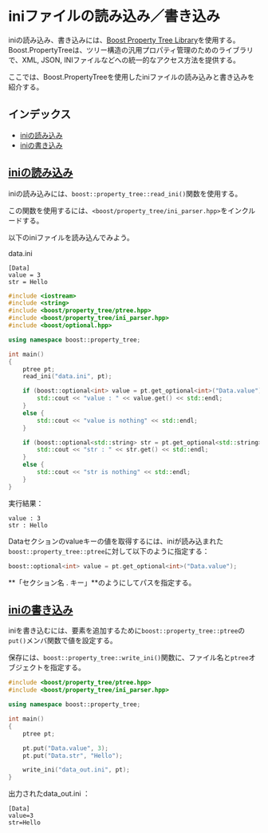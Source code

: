 # iniファイルの読み込み／書き込み
iniの読み込み、書き込みには、[Boost Property Tree Library](http://www.boost.org/doc/libs/release/doc/html/property_tree.html)を使用する。Boost.PropertyTreeは、ツリー構造の汎用プロパティ管理のためのライブラリで、XML, JSON, INIファイルなどへの統一的なアクセス方法を提供する。

ここでは、Boost.PropertyTreeを使用したiniファイルの読み込みと書き込みを紹介する。


## インデックス
- [iniの読み込み](#read)
- [iniの書き込み](#write)


## <a name="read" href="#read">iniの読み込み</a>
iniの読み込みには、`boost::property_tree::read_ini()`関数を使用する。

この関数を使用するには、`<boost/property_tree/ini_parser.hpp>`をインクルードする。

以下のiniファイルを読み込んでみよう。

data.ini

```
[Data]
value = 3
str = Hello
```


```cpp
#include <iostream>
#include <string>
#include <boost/property_tree/ptree.hpp>
#include <boost/property_tree/ini_parser.hpp>
#include <boost/optional.hpp>

using namespace boost::property_tree;

int main()
{
    ptree pt;
    read_ini("data.ini", pt);

    if (boost::optional<int> value = pt.get_optional<int>("Data.value")) {
        std::cout << "value : " << value.get() << std::endl;
    }
    else {
        std::cout << "value is nothing" << std::endl;
    }

    if (boost::optional<std::string> str = pt.get_optional<std::string>("Data.str")) {
        std::cout << "str : " << str.get() << std::endl;
    }
    else {
        std::cout << "str is nothing" << std::endl;
    }
}
```

実行結果：

```
value : 3
str : Hello
```


Dataセクションのvalueキーの値を取得するには、iniが読み込まれた`boost::property_tree::ptree`に対して以下のように指定する：

```cpp
boost::optional<int> value = pt.get_optional<int>("Data.value");
```


**「セクション名 . キー」**のようにしてパスを指定する。


## <a name="write" href="#write">iniの書き込み</a>
iniを書き込むには、要素を追加するために`boost::property_tree::ptree`の`put()`メンバ関数で値を設定する。

保存には、`boost::property_tree::write_ini()`関数に、ファイル名と`ptree`オブジェクトを指定する。


```cpp
#include <boost/property_tree/ptree.hpp>
#include <boost/property_tree/ini_parser.hpp>

using namespace boost::property_tree;

int main()
{
    ptree pt;

    pt.put("Data.value", 3);
    pt.put("Data.str", "Hello");

    write_ini("data_out.ini", pt);
}
```

出力されたdata_out.ini ：

```
[Data]
value=3
str=Hello
```


